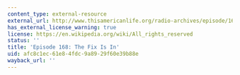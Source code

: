 ```yaml
---
content_type: external-resource
external_url: http://www.thisamericanlife.org/radio-archives/episode/168/the-fix-is-in
has_external_license_warning: true
license: https://en.wikipedia.org/wiki/All_rights_reserved
status: ''
title: 'Episode 168: The Fix Is In'
uid: afc8c1ec-61e8-4fdc-9a89-29f60e39b88e
wayback_url: ''
---
```

